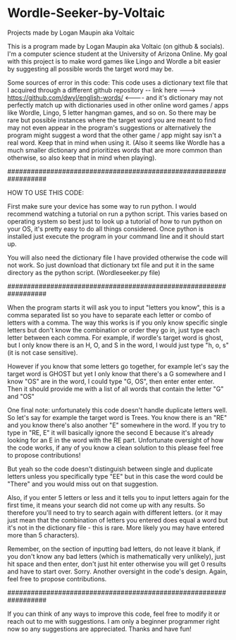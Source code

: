 # Wordle-Seeker-by-Voltaic
Projects made by Logan Maupin aka Voltaic


This is a program made by Logan Maupin aka Voltaic (on github & socials). I'm a computer science student at the University of Arizona Online. My goal with this project is to make word games like Lingo and Wordle a bit easier by suggesting all possible words the target word may be. 

Some sources of error in this code: 
This code uses a dictionary text file that I acquired through a different github repository -- link here ---> https://github.com/dwyl/english-words/ <---- and it's dictionary may not perfectly match up with dictionaries used in other online word games / apps like Wordle, Lingo, 5 letter hangman games, and so on. So there may be  rare but possible instances where the target word you are meant to find may not even appear in the program's suggestions or alternatively the program might suggest a word that the other game / app might say isn't a real word. Keep that in mind when using it. (Also it seems like Wordle has a much smaller dictionary and prioritizes words that are more common than otherwise, so also keep that in mind when playing). 

##################################################################

HOW TO USE THIS CODE: 

First make sure your device has some way to run python. I would recommend watching a tutorial on run a python script. This varies based on operating system so best just to look up a tutorial of how to run python on your OS, it's pretty easy to do all things considered. Once python is installed just execute the program in your command line and it should start up. 

You will also need the dictionary file I have provided otherwise the code will not work. So just download that dictionary txt file and put it in the same directory as the python script. (Wordleseeker.py file)

##################################################################

When the program starts it will ask you to input "letters you know", this is a comma separated list so you have to separate each letter or combo of letters with a comma. The way this works is if you only know specific single letters but don't know the combination or order they go in, just type each letter between each comma. For example, if wordle's target word is ghost, but I only know there is an H, O, and S in the word, I would just type "h, o, s" (it is not case sensitive).

However if you know that some letters go together, for example let's say the target word is GHOST but yet I only know that there's a G somewhere and I know "OS" are in the word, I could type "G, OS", then enter enter enter. Then it should provide me with a list of all words that contain the letter "G" and "OS" 

One final note: unfortunately this code doesn't handle duplicate letters well. So let's say for example the target word is Trees. You know there is an "RE" and you know there's also another "E" somewhere in the word. If you try to type in "RE, E" it will basically ignore the second E because it's already looking for an E in the word with the RE part. Unfortunate oversight of how the code works, if any of you know a clean solution to this please feel free to propose contributions! 

But yeah so the code doesn't distinguish between single and duplicate letters unless you specifically type "EE" but in this case the word could be "There" and you would miss out on that suggestion. 

Also, if you enter 5 letters or less and it tells you to input letters again for the first time, it means your search did not come up with any results. So therefore you'll need to try to search again with different letters. (or it may just mean that the combination of letters you entered does equal a word but it's not in the dictionary file - this is rare. More likely you may have entered more than 5 characters). 

Remember, on the section of inputting bad letters, do not leave it blank, if you don't know any bad letters (which is mathematically very unlikely), just hit space and then enter, don't just hit enter otherwise you will get 0 results and have to start over. Sorry. Another oversight in the code's design. Again, feel free to propose contributions. 

##################################################################

If you can think of any ways to improve this code, feel free to modify it or reach out to me with suggestions. I am only a beginner programmer right now so any suggestions are appreciated. Thanks and have fun! 
